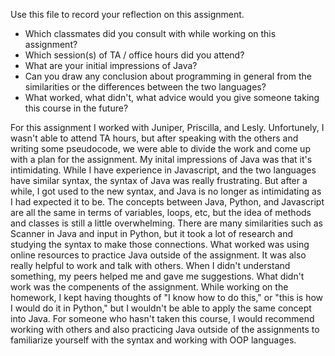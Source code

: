 Use this file to record your reflection on this assignment.

- Which classmates did you consult with while working on this assignment?
- Which session(s) of TA / office hours did you attend?
- What are your initial impressions of Java? 
- Can you draw any conclusion about programming in general from the similarities or the differences between the two languages? 
- What worked, what didn't, what advice would you give someone taking this course in the future?


<!-- Peers: Juniper Huang, Priscilla Trejo, Lesly Gonzalez -->

For this assignment I worked with Juniper, Priscilla, and Lesly. Unfortunely, I wasn't able to attend TA hours, but after speaking with the others and writing some pseudocode, we were able to divide the work and come up with a plan for the assignment. My inital impressions of Java was that it's intimidating. While I have experience in Javascript, and the two languages have similar syntax, the syntax of Java was really frustrating. But after a while, I got used to the new syntax, and Java is no longer as intimidating as I had expected it to be. The concepts between Java, Python, and Javascript are all the same in terms of variables, loops, etc, but the idea of methods and classes is still a little overwhelming. There are many similarities such as Scanner in Java and input in Python, but it took a lot of research and studying the syntax to make those connections. 
What worked was using online resources to practice Java outside of the assignment. It was also really helpful to work and talk with others. When I didn't understand something, my peers helped me and gave me suggestions. What didn't work was the compenents of the assignment. While working on the homework, I kept having thoughts of "I know how to do this," or "this is how I would do it in Python," but I wouldn't be able to apply the same concept into Java. For someone who hasn't taken this course, I would recommend working with others and also practicing Java outside of the assignments to familiarize yourself with the syntax and working with OOP languages.